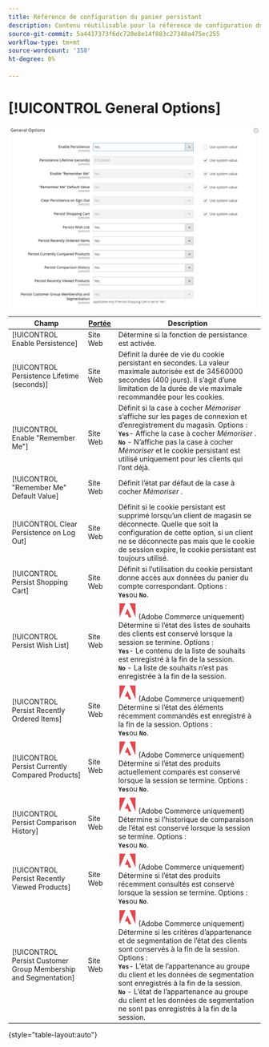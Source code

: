 ```yaml
---
title: Référence de configuration du panier persistant
description: Contenu réutilisable pour la référence de configuration du panier persistant.
source-git-commit: 5a4417373f6dc720e8e14f883c27348a475ec255
workflow-type: tm+mt
source-wordcount: '358'
ht-degree: 0%

---
```



# [!UICONTROL General Options]

![Options générales](/help/configuration-reference/customers/assets/persistent-shopping-cart-general.png)<!-- zoom -->

<!-- [General Options](https://experienceleague.adobe.com/en/docs/commerce-admin/stores-sales/point-of-purchase/cart/cart-persistent#configure-a-persistent-cart) -->

| Champ | [Portée](/help/getting-started/websites-stores-views.md#scope-settings) | Description |
|--- |------------------------------------------------------------------------|--- |
| [!UICONTROL Enable Persistence] | Site Web | Détermine si la fonction de persistance est activée. |
| [!UICONTROL Persistence Lifetime (seconds)] | Site Web | Définit la durée de vie du cookie persistant en secondes. La valeur maximale autorisée est de 34560000 secondes (400 jours). Il s’agit d’une limitation de la durée de vie maximale recommandée pour les cookies. |
| [!UICONTROL Enable "Remember Me"] | Site Web | Définit si la case à cocher _Mémoriser_ s’affiche sur les pages de connexion et d’enregistrement du magasin. Options : <br/>**`Yes`**- Affiche la case à cocher _Mémoriser_ .<br/>**`No`** - N’affiche pas la case à cocher _Mémoriser_ et le cookie persistant est utilisé uniquement pour les clients qui l’ont déjà. |
| [!UICONTROL "Remember Me" Default Value] | Site Web | Définit l’état par défaut de la case à cocher _Mémoriser_ . |
| [!UICONTROL Clear Persistence on Log Out] | Site Web | Définit si le cookie persistant est supprimé lorsqu’un client de magasin se déconnecte. Quelle que soit la configuration de cette option, si un client ne se déconnecte pas mais que le cookie de session expire, le cookie persistant est toujours utilisé. |
| [!UICONTROL Persist Shopping Cart] | Site Web | Définit si l’utilisation du cookie persistant donne accès aux données du panier du compte correspondant. Options : <br/>**`Yes`**&#x200B;ou **`No`**. |
| [!UICONTROL Persist Wish List] | Site Web | ![Adobe Commerce](/help/assets/adobe-logo.svg) (Adobe Commerce uniquement) Détermine si l’état des listes de souhaits des clients est conservé lorsque la session se termine. Options : <br/>**`Yes`**- Le contenu de la liste de souhaits est enregistré à la fin de la session.<br/>**`No`** - La liste de souhaits n’est pas enregistrée à la fin de la session. |
| [!UICONTROL Persist Recently Ordered Items] | Site Web | ![Adobe Commerce](/help/assets/adobe-logo.svg) (Adobe Commerce uniquement) Détermine si l’état des éléments récemment commandés est enregistré à la fin de la session. Options : <br/>**`Yes`**&#x200B;ou **`No`**. |
| [!UICONTROL Persist Currently Compared Products] | Site Web | ![Adobe Commerce](/help/assets/adobe-logo.svg) (Adobe Commerce uniquement) Détermine si l’état des produits actuellement comparés est conservé lorsque la session se termine. Options : <br/>**`Yes`**&#x200B;ou **`No`**. |
| [!UICONTROL Persist Comparison History] | Site Web | ![Adobe Commerce](/help/assets/adobe-logo.svg) (Adobe Commerce uniquement) Détermine si l’historique de comparaison de l’état est conservé lorsque la session se termine. Options : <br/>**`Yes`**&#x200B;ou **`No`**. |
| [!UICONTROL Persist Recently Viewed Products] | Site Web | ![Adobe Commerce](/help/assets/adobe-logo.svg) (Adobe Commerce uniquement) Détermine si l’état des produits récemment consultés est conservé lorsque la session se termine. Options : <br/>**`Yes`**&#x200B;ou **`No`**. |
| [!UICONTROL Persist Customer Group Membership and Segmentation] | Site Web | ![Adobe Commerce](/help/assets/adobe-logo.svg) (Adobe Commerce uniquement) Détermine si les critères d’appartenance et de segmentation de l’état des clients sont conservés à la fin de la session. Options : <br/>**`Yes`**- L’état de l’appartenance au groupe du client et les données de segmentation sont enregistrés à la fin de la session.<br/>**`No`** - L’état de l’appartenance au groupe du client et les données de segmentation ne sont pas enregistrés à la fin de la session. |

{style="table-layout:auto"}
